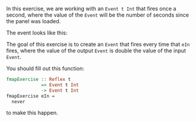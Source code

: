 In this exercise, we are working with an `Event t Int` that fires once a second, where the value of the `Event` will be the number of seconds since the panel was loaded.

The event looks like this:

<div id="demonstration-count"></div>

The goal of this exercise is to create an `Event` that fires every time that `eIn` fires, where the value of the output `Event` is double the value of the input `Event`.

You should fill out this function:

```haskell
fmapExercise :: Reflex t 
             => Event t Int 
             -> Event t Int
fmapExercise eIn = 
  never
```

to make this happen.


